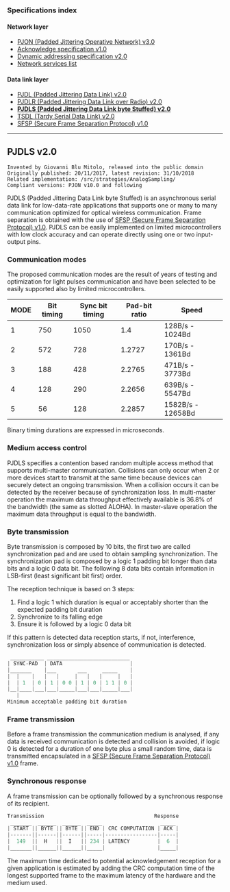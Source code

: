 ### Specifications index

#### Network layer
- [PJON (Padded Jittering Operative Network) v3.0](/specification/PJON-protocol-specification-v3.0.md)
- [Acknowledge specification v1.0](/specification/PJON-protocol-acknowledge-specification-v1.0.md)
- [Dynamic addressing specification v2.0](/specification/PJON-dynamic-addressing-specification-v2.0.md)
- [Network services list](/specification/PJON-network-services-list.md)
#### Data link layer
- [PJDL (Padded Jittering Data Link) v2.0](/src/strategies/SoftwareBitBang/specification/PJDL-specification-v2.0.md)
- [PJDLR (Padded Jittering Data Link over Radio) v2.0](/src/strategies/OverSampling/specification/PJDLR-specification-v2.0.md)
- **[PJDLS (Padded Jittering Data Link byte Stuffed) v2.0](/src/strategies/AnalogSampling/specification/PJDLS-specification-v2.0.md)**
- [TSDL (Tardy Serial Data Link) v2.0](/src/strategies/ThroughSerial/specification/TSDL-specification-v2.0.md)
- [SFSP (Secure Frame Separation Protocol) v1.0](/specification/SFSP-frame-separation-specification-v1.0.md)

---

## PJDLS v2.0
```
Invented by Giovanni Blu Mitolo, released into the public domain
Originally published: 20/11/2017, latest revision: 31/10/2018
Related implementation: /src/strategies/AnalogSampling/
Compliant versions: PJON v10.0 and following
```

PJDLS (Padded Jittering Data Link byte Stuffed) is an asynchronous serial data link for low-data-rate applications that supports one or many to many communication optimized for optical wireless communication. Frame separation is obtained with the use of [SFSP (Secure Frame Separation Protocol) v1.0](/specification/SFSP-frame-separation-specification-v1.0.md). PJDLS can be easily implemented on limited microcontrollers with low clock accuracy and can operate directly using one or two input-output pins.

### Communication modes
The proposed communication modes are the result of years of testing and optimization for light pulses communication and have been selected to be easily supported also by limited microcontrollers.  

| MODE | Bit timing | Sync bit timing | Pad-bit ratio | Speed               |
| ---- | ---------- | --------------- | ------------- | ------------------- |
| 1    | 750        | 1050            | 1.4           | 128B/s  -  1024Bd   |
| 2    | 572        | 728             | 1.2727        | 170B/s  -  1361Bd   |
| 3    | 188        | 428             | 2.2765        | 471B/s  -  3773Bd   |
| 4    | 128        | 290             | 2.2656        | 639B/s  -  5547Bd   |
| 5    | 56         | 128             | 2.2857        | 1582B/s - 12658Bd   |

Binary timing durations are expressed in microseconds.

### Medium access control
PJDLS specifies a contention based random multiple access method that supports multi-master communication. Collisions can only occur when 2 or more devices start to transmit at the same time because devices can securely detect an ongoing transmission. When a collision occurs it can be detected by the receiver because of synchronization loss. In multi-master operation the maximum data throughput effectively available is 36.8% of the bandwidth (the same as slotted ALOHA). In master-slave operation the maximum data throughput is equal to the bandwidth.

### Byte transmission
Byte transmission is composed by 10 bits, the first two are called synchronization pad and are used to obtain sampling synchronization. The synchronization pad is composed by a logic 1 padding bit longer than data bits and a logic 0 data bit. The following 8 data bits contain information in LSB-first (least significant bit first) order.

The reception technique is based on 3 steps:
1. Find a logic 1 which duration is equal or acceptably shorter than the expected padding bit duration
2. Synchronize to its falling edge
3. Ensure it is followed by a logic 0 data bit

If this pattern is detected data reception starts, if not, interference, synchronization loss or simply absence of communication is detected.
```cpp  
 ___________ ___________________________
| SYNC-PAD  | DATA                      |
|_______    |___       ___     _____    |
|  |    |   |   |     |   |   |     |   |
|  | 1  | 0 | 1 | 0 0 | 1 | 0 | 1 1 | 0 |
|__|____|___|___|_____|___|___|_____|___|
   |
Minimum acceptable padding bit duration
```

### Frame transmission
Before a frame transmission the communication medium is analysed, if any data is received communication is detected and collision is avoided, if logic 0 is detected for a duration of one byte plus a small random time, data is transmitted encapsulated in a [SFSP (Secure Frame Separation Protocol) v1.0](/specification/SFSP-frame-separation-specification-v1.0.md) frame.

### Synchronous response
A frame transmission can be optionally followed by a synchronous response of its recipient.

```cpp  
Transmission                                    Response
 _______  ______  ______  _____                   _____
| START || BYTE || BYTE || END | CRC COMPUTATION | ACK |
|-------||------||------||-----|-----------------|-----|
|  149  ||  H   ||  I   || 234 | LATENCY         |  6  |
|_______||______||______||_____|                 |_____|
```
The maximum time dedicated to potential acknowledgement reception for a given application is estimated by adding the CRC computation time of the longest supported frame to the maximum latency of the hardware and the medium used.
